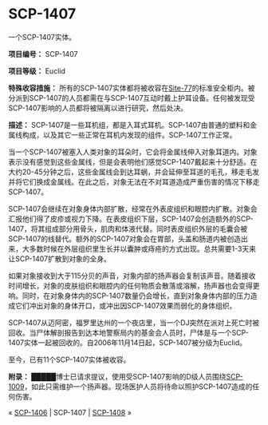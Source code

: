 # SCP-1407
                        




一个SCP-1407实体。



**项目编号：** SCP-1407

**项目等级：** Euclid

**特殊收容措施：** 所有的SCP-1407实体都将被收容在[Site-77](/secure-facility-dossier-site-77)的标准安全柜内。被分派到SCP-1407的人员都需在与SCP-1407互动时戴上护耳设备。任何被发现受SCP-1407影响的人员都将被隔离以进行研究，然后处决。

**描述：** SCP-1407是一些耳机组，都是入耳式耳机。SCP-1407由普通的塑料和金属线构成，以及其它一些正常在耳机内发现的组件。SCP-1407工作正常。

当一个SCP-1407被塞入人类对象的耳朵时，它会将金属线伸入对象耳道内。对象表示没有感觉到这些金属线，但是会表明他们感觉SCP-1407戴起来十分舒适。在大约20-45分钟之后，这些金属线会到达耳蜗，并会延伸至耳道的毛孔，移走毛发并将它们换成金属线。在此之后，对象无法在不对耳道造成严重伤害的情况下移走SCP-1407。

SCP-1407会继续在对象身体内部扩散，经常在外表皮组织和眼腔内扩散。对象会汇报他们得了皮疹或视力下降。在表皮组织下层，SCP-1407会创造额外的SCP-1407，将其组成部分用骨头，肌肉和体液代替。同时表皮组织外层的毛囊会被SCP-1407的线替代。额外的SCP-1407对象会在胃部，头盖和肠道内被创造出来，大多数时候在外层组织里生长并以囊肿或痔疮的方式出现。总共需要1-3天来让SCP-1407扩散到对象的全身。

如果对象接收到大于115分贝的声音，对象内部的扬声器会复制该声音。随着接收时间增长，对象的皮肤组织和眼腔内的任何物质会散落或溶解，扬声器也会变得更响。同时，在对象身体内的SCP-1407数量仍会增长，直到对象身体内部的压力造成它们冲出对象的身体开口，或冲出因SCP-1407效果而弱化的身体组织。

SCP-1407从迈阿密，福罗里达州的一个夜店里，当一个DJ突然在派对上死亡时被回收。当尸体解剖报告到达本地警察局内的基金会人员时，尸体是与一个SCP-1407实体一起被回收的。自2006年11月14日起，SCP-1407被分级为Euclid。

至今，已有11个SCP-1407实体被收容。

**附录：** █████博士已请求提议，使用受SCP-1407影响的D级人员围绕[SCP-1009](/scp-1009)，如此只需维护一个扬声器。现场医护人员将待命以照护SCP-1407造成的任何伤害。



« [SCP-1406](/scp-1406) | SCP-1407 | [SCP-1408](/scp-1408) »





                    